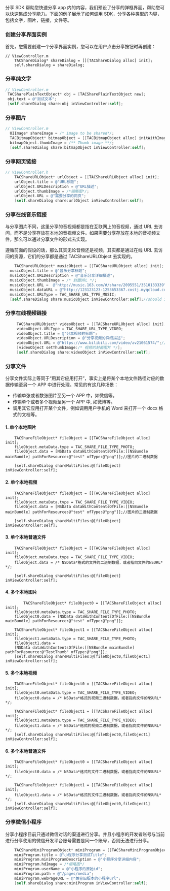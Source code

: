 分享 SDK 帮助您快速分享 app 内的内容，我们预设了分享的弹框界面，帮助您可以快速集成分享能力。下面的例子展示了如何调用 SDK，分享各种类型的内容，包括文字，图片，链接，文件等。

### 创建分享界面实例

首先，您需要创建一个分享界面实例，您可以在用户点击分享按钮时再创建：

```
// ViewController.m
	TACShareDialog* shareDialog = [][TACShareDialog alloc] init];
	self.shareDialog = shareDialog;
```

### 分享纯文字

```Objective-C
// ViewController.m
 TACSharePlainTextObject* obj = [TACSharePlainTextObject new];
 obj.text = @"测试文本";
 [self.shareDialog share:obj inViewController:self];
```

### 分享图片

```objective-c
// ViewController.m
  UIImage* shareImage = /* image to be shared*/;
  TACBitmapObject* bitmapObject = [[TACBitmapObject alloc] initWithImage:shareImage];
  bitmapObject.thumbImage = /** Thumb image **/;
  [self.shareDialog share:bitmapObject inViewController:self];
```

### 分享网页链接

```Objective-C
// ViewController.h
	TACShareURLObject* urlObject = [[TACShareURLObject alloc] init];
	urlObject.title = @"URL标题";
	urlObject.URLDescription = @"URL描述";
	urlObject.thumbImage = /*缩略图*/;
	urlObject.URL = @"需要分享的网页";
	[self.shareDialog share:urlObject inViewController:self];
```


### 分享在线音乐链接
与分享图片不同，这里分享的音视频都是指在互联网上的音视频，通过 URL 去访问，而不是分享存放在本地的音视频文件。如果需要分享存放在本地的音视频文件，那么可以通过分享文件的形式去实现。

遵循前面的假设的话，那么其实无论音频还是视频，其实都是通过在线 URL 去访问的资源，它们的分享都是通过 TACShareURLObject 去实现的。

```Objective-C
	TACShareURLObject* musicObject = [[TACShareURLObject alloc] init];
  musicObject.title = @"音乐分享标题";
  musicObject.URLDescription = @"音乐分享详细描述";
  musicObject.thumbImage = /* 封面URL */;
  musicObject.URL =  @"http://music.163.com/#/share/2095551/3510133339";//这里是用户点击进去以后，打开的网页 URL
  musicObject.dataURL = @"http://123123123-1253653367.costj.myqcloud.com/%E8%B0%A2%E5%AE%89%E7%90%AA%20-%20%E7%BB%B5%E7%BB%B5.mp3";//这里是用户可以不点击进分享的具体内容，点击播放按钮就可以直接播放的音乐 URL
  musicObject.URLType = TAC_SHARE_URL_TYPE_MUSIC;
  [self.shareDialog share:musicObject inViewController:self];//should import header file TACShareDialog.h
```

### 分享在线视频链接

```Objective-C
	 TACShareURLObject* videoObject = [[TACShareURLObject alloc] init];
	 videoObject.URLType = TAC_SHARE_URL_TYPE_VIDEO;
	 videoObject.title = @"分享视频的标题";
	 videoObject.URLDescription = @"分享视频的详细描述";
	 videoObject.URL = @"https://www.bilibili.com/video/av21061574/";//点击进去以后，展示视频的 URL
	 [videoObject setThumbImage:/* 视频的封面图片 */];
	 [self.shareDialog share:videoObject inViewController:self];
```

### 分享文件

分享文件实际上等同于“用其它应用打开”，事实上是将某个本地文件路径对应的数据传输至另一个 APP 中进行处理。常见的有这几种场景：
- 传输单张或者数张图片至另一个 APP 中，如微信等。
- 传输单个或者多个视频至另一个 APP 中, 如微博等。
- 调用其它应用打开某个文件，例如调用用户手机的 Word 来打开一个 docx 格式的文档等。

#### 1. 单个本地图片

```
	TACShareFileObject* fileObject = [[TACShareFileObject alloc] init];
	fileObject.metaData.type = TAC_SHARE_FILE_TYPE_PHOTO;
	fileObject.data = [NSData dataWithContentsOfFile:[[NSBundle mainBundle] pathForResource:@"test" ofType:@"png"]];//图片的二进制数据

	[self.shareDialog shareMultiFiles:@[fileObject] inViewController:self];
```

#### 2. 单个本地视频

```
	TACShareFileObject* fileObject = [[TACShareFileObject alloc] init];
	fileObject.metaData.type = TAC_SHARE_FILE_TYPE_VIDEO;
	fileObject.data = [NSData dataWithContentsOfFile:[[NSBundle mainBundle] pathForResource:@"test" ofType:@"png"]];//图片的二进制数据

	[self.shareDialog shareMultiFiles:@[fileObject] inViewController:self];
```

#### 3. 单个本地普通文件

```
	TACShareFileObject* fileObject = [[TACShareFileObject alloc] init];
	fileObject.metaData.type = TAC_SHARE_FILE_TYPE_VIDEO;
	fileObject.data = /* NSData*格式的文件的二进制数据，或者指向文件的NSURL* */;

	[self.shareDialog shareMultiFiles:@[fileObject] inViewController:self];
```

#### 4. 多个本地图片

```
		TACShareFileObject* fileObject0 = [[TACShareFileObject alloc] init];
    fileObject0.metaData.type = TAC_SHARE_FILE_TYPE_PHOTO;
    fileObject0.data = [NSData dataWithContentsOfFile:[[NSBundle mainBundle] pathForResource:@"test" ofType:@"png"]];

    TACShareFileObject* fileObject1 = [[TACShareFileObject alloc] init];
    fileObject1.metaData.type = TAC_SHARE_FILE_TYPE_PHOTO;
    fileObject1.data =
    [NSData dataWithContentsOfFile:[[NSBundle mainBundle] pathForResource:@"TestThumb" ofType:@"png"]];
    [self.shareDialog shareMultiFiles:@[fileObject0,fileObject1] inViewController:self];
```

#### 5. 多个本地视频

```
	TACShareFileObject* fileObject0 = [[TACShareFileObject alloc] init];
	fileObject0.metaData.type = TAC_SHARE_FILE_TYPE_VIDEO;
	fileObject0.data = /* NSData*格式的视频二进制数据，或者指向文件的NSURL* */;

	TACShareFileObject* fileObject1 = [[TACShareFileObject alloc] init];
	fileObject1.metaData.type = TAC_SHARE_FILE_TYPE_VIDEO;
	fileObject1.data = /* NSData*格式的视频二进制数据，或者指向文件的NSURL* */;
	[self.shareDialog shareMultiFiles:@[fileObject0,fileObject1] inViewController:self];
```

#### 6. 多个本地普通文件

```
	TACShareFileObject* fileObject0 = [[TACShareFileObject alloc] init];
	fileObject0.data = /* NSData*格式的文件二进制数据，或者指向文件的NSURL* */;

	TACShareFileObject* fileObject1 = [[TACShareFileObject alloc] init];
	fileObject1.data = /* NSData*格式的文件二进制数据，或者指向文件的NSURL* */;
	[self.shareDialog shareMultiFiles:@[fileObject0,fileObject1] inViewController:self];
```

### 分享微信小程序

分享小程序目前只通过微信对话的渠道进行分享。并且小程序的开发者账号与当前进行分享使用的微信开发平台账号需要是同一个账号，否则无法进行分享。

```Objective-C
	TACShareMiniProgramObject* miniProgram = [[TACShareMiniProgramObject alloc] init];
	miniProgram.title = @"小程序分享测试Title";
	miniProgram.miniProgramDescription = @"小程序分享详细内容";
	miniProgram.hdImage = /*缩略图*/
	miniProgram.userName = @"小程序的原始id";
	miniProgram.path = @"/pages/media";
	miniProgram.webPageURL = @"兼容旧版本的小程序url";
	[self.shareDialog share:miniProgram inViewController:self];
```
